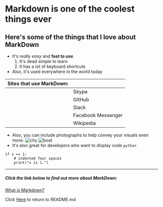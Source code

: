 # Markdown is one of the coolest things ever
## Here's some of the things that I love about MarkDown
-  It's *really easy* and **fast to use**
    1. It's dead simple to learn 
    2. It has a lot of keyboard shortcuts
-  Also, it's used everywhere in the world today

|  Sites that use MarkDown: 	|                    	|
|:-------------------------:	|--------------------	|
|                           	| Skype              	|
|                           	| GitHub             	|
|                           	| Slack              	|
|                           	| Facebook Messenger 	|
|                           	| Wikipedia          	|
- Also, you can include photographs to help convey your visuals even more:
![city](https://f.dale.onl/mu/all/photos/SanFrancisco.jpg)
![boat](https://f.dale.onl/mu/all/photos/BayBridge.jpg)
- It's also great for developers who want to display code
`python`
```x = 1
if x == 1:
    # indented four spaces
    print("x is 1.")
```




---
##### Click the link below to find out more about MarkDown:
[What is Markdown?](https://www.ultraedit.com/company/blog/community/what-is-markdown-why-use-it.html)

Click [Here](https://github.com/andriyabbott/Final-Project-IT1000/blob/master/README.md) to return to README.md
